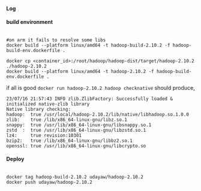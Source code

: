 #### Log


#### build environment


```shell

#on arm it fails to resolve some libs
docker build --platform linux/amd64 -t hadoop-build-2.10.2 -f hadoop-build-env.dockerfile .

docker cp <container_id>:/root/hadoop/hadoop-dist/target/hadoop-2.10.2 ./hadoop-2.10.2
docker build --platform linux/amd64 -t hadoop-2.10.2 -f hadoop-build-env.dockerfile .

```

if all is good `docker run hadoop-2.10.2 hadoop checknative` should produce,

```23/07/16 21:57:43 INFO bzip2.Bzip2Factory: Successfully loaded & initialized native-bzip2 library system-native
23/07/16 21:57:43 INFO zlib.ZlibFactory: Successfully loaded & initialized native-zlib library
Native library checking:
hadoop:  true /usr/local/hadoop-2.10.2/lib/native/libhadoop.so.1.0.0
zlib:    true /lib/x86_64-linux-gnu/libz.so.1
snappy:  true /usr/lib/x86_64-linux-gnu/libsnappy.so.1
zstd  :  true /usr/lib/x86_64-linux-gnu/libzstd.so.1
lz4:     true revision:10301
bzip2:   true /lib/x86_64-linux-gnu/libbz2.so.1
openssl: true /usr/lib/x86_64-linux-gnu/libcrypto.so
```

#### Deploy

```shell

docker tag hadoop-build-2.10.2 udayaw/hadoop-2.10.2
docker push udayaw/hadoop-2.10.2

```
